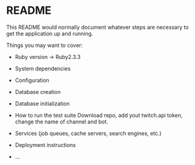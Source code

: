 # README

This README would normally document whatever steps are necessary to get the
application up and running.

Things you may want to cover:

* Ruby version -> Ruby2.3.3

* System dependencies

* Configuration

* Database creation

* Database initialization

* How to run the test suite 
Download repo, add yout twitch.api token, change the name of channel and bot. 

* Services (job queues, cache servers, search engines, etc.)

* Deployment instructions

* ...
